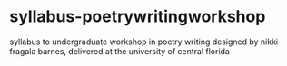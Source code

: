 # syllabus-poetrywritingworkshop
syllabus to undergraduate workshop in poetry writing 
designed by nikki fragala barnes, delivered at the university of central florida

